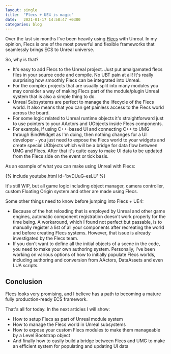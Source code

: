 ```yaml
---
layout: single
title:  "Flecs + UE4 is magic"
date:   2021-01-17 14:58:47 +0300
categories: blog
---
```

Over the last six months I've been heavily using [Flecs](https://github.com/SanderMertens/flecs) with Unreal. In my opinion, Flecs is one of the most powerful and flexible frameworks that seamlessly brings ECS to Unreal universe.

So, why is that?

- It's easy to add Flecs to the Unreal project. Just put amalgamated flecs files in your source code and compile. No UBT pain at all! It's really surprising how smoothly Flecs can be integrated into Unreal.
- For the complex projects that are usually split into many modules you may consider a way of making Flecs part of the module/plugin Unreal system that is also a simple thing to do.
- Unreal Subsystems are perfect to manage the lifecycle of the Flecs world. It also means that you can get painless access to the Flecs world across the board.
- For some logic related to Unreal runtime objects it's straightforward just to use pointers to your AActors and UObjects inside Flecs components.
- For example, if using C++-based UI and connecting C++ to UMG through BindWidget as I'm doing, then nothing changes for a UI developer - you just need to expose the Flecs world to your widgets and create special UObjects which will be a bridge for data flow between UMG and Flecs. After that it's quite easy to make UI data to be updated from the Flecs side on the event or tick basis.

As an example of what you can make using Unreal with Flecs:

{% include youtube.html id='bvDUuG-esLU' %}
		
It's still WIP, but all game logic including object manager, camera controller, custom Floating Origin system and other are made using Flecs.

Some other things need to know before jumping into Flecs + UE4:

- Because of the hot reloading that is employed by Unreal and other game engines, automatic component registration doesn't work properly for the time being. A workaround, which I found not perfect but passable, is to manually register a list of all your components after recreating the world and before creating Flecs systems. However, that issue is already investigated by the Flecs team.
- If you don't want to define all the initial objects of a scene in the code, you need to make your own authoring system. Personally, I've been working on various options of how to initially populate Flecs worlds, including authoring and conversion from AActors, DataAssets and even LUA scripts.


## Conclusion

Flecs looks very promising, and I believe has a path to becoming a mature fully production-ready ECS framework.

That's all for today. In the next articles I will show:
- How to setup Flecs as part of Unreal module system
- How to manage the Flecs world in Unreal subsystems
- How to expose your custom Flecs modules to make them manageable by a Level Bootstrap object
- And finally how to easily build a bridge between Flecs and UMG to make an efficient system for populating and updating UI data
